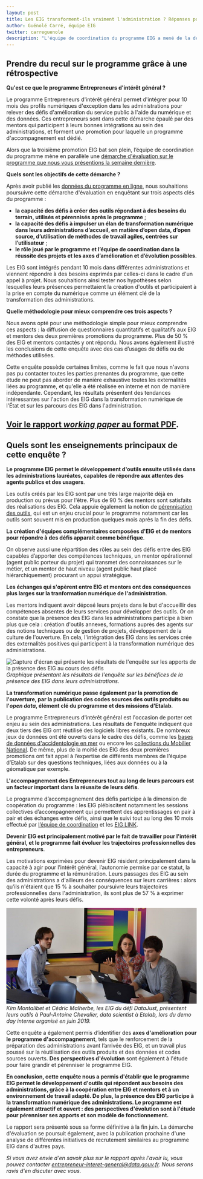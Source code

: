 ```yaml
---
layout: post
title: Les EIG transforment-ils vraiment l'administration ? Réponses pour les promotions 1 & 2.
author: Guénolé Carré, équipe EIG
twitter: carreguenole
description: "L'équipe de coordination du programme EIG a mené de la démarche d'évaluation du programme, nous vous présentons les résultats de l'enquête menée auprès des entrepreneurs d'intérêt général (EIG) et des mentors des deux premières promotions."
---
```

## Prendre du recul sur le programme grâce à une rétrospective

**Qu'est ce que le programme Entrepreneurs d'intérêt général ?**

Le programme Entrepreneurs d'intérêt général permet d'intégrer pour 10 mois des profils numériques d'exception dans les administrations pour relever des défis d'amélioration du service public à l'aide du numérique et des données. Ces entrepreneurs sont dans cette démarche épaulé par des mentors qui participent à leurs bonnes intégrations au sein des administrations, et forment une promotion pour laquelle un programme d'accompagnement est dédié.

Alors que la troisième promotion EIG bat son plein, l’équipe de coordination du programme mène en parallèle une [démarche d'évaluation sur le programme que nous vous présentions la semaine dernière](https://entrepreneur-interet-general.etalab.gouv.fr/blog/2019/06/12/demarche-mesure-impact-eig.html). 

**Quels sont les objectifs de cette démarche ?**

Après avoir publié les [données du programme en ligne](https://entrepreneur-interet-general.etalab.gouv.fr/blog/2019/05/09/chiffres-eig), nous souhaitions  poursuivre cette démarche d'évaluation en enquêtant sur trois aspects clés du programme : 
- **la capacité des défis à créer des outils répondant à des besoins du terrain, utilisés et pérennisés après le programme** ;
- **la capacité des défis à impulser un élan de transformation numérique dans leurs administrations d’accueil, en matière d’open data, d’open source, d’utilisation de méthodes de travail agiles, centrées sur l’utilisateur** ;
- **le rôle joué par le programme et l’équipe de coordination dans la réussite des projets et les axes d’amélioration et d’évolution possibles**.

Les EIG sont intégrés pendant 10 mois dans différentes administrations et viennent répondre à des besoins exprimés par celles-ci dans le cadre d'un appel à projet. Nous souhaitions ainsi tester nos hypothèses selon lesquelles leurs présences permettaient la création d'outils et participaient à la prise en compte du numérique comme un élément clé de la transformation des administrations.

**Quelle méthodologie pour mieux comprendre ces trois aspects ?**

Nous avons opté pour une méthodologie simple pour mieux comprendre ces aspects : la diffusion de questionnaires quantitatifs et qualitatifs aux EIG et mentors des deux premières promotions du programme. Plus de 50 % des EIG et mentors contactés y ont répondu. Nous avons également illustré les conclusions de cette enquête avec des cas d’usages de défis ou de méthodes utilisées.

Cette enquête possède certaines limites, comme le fait que nous n'avons pas pu contacter toutes les parties prenantes du programme, que cette étude ne peut pas aborder de manière exhaustive toutes les externalités liées au programme, et qu'elle a été réalisée en interne et non de manière indépendante.
Cependant, les résultats présentent des tendances intéressantes sur l'action des EIG dans la transformation numérique de l'État et sur les parcours des EIG dans l'administration.

## **[Voir le rapport *working paper* au format PDF](https://entrepreneur-interet-general.etalab.gouv.fr/docs/ProgrammeEIG-Rapport_devaluation-WorkingPaper.pdf)**.

## Quels sont les enseignements principaux de cette enquête ?

**Le programme EIG permet le développement d'outils ensuite utilisés dans les administrations lauréates, capables de répondre aux attentes des agents publics et des usagers**.

Les outils créés par les EIG sont par une très large majorité déjà en production ou prévus pour l'être. Plus de 90 % des mentors sont satisfaits des réalisations des EIG. Cela appuie également la notion de [pérennisation des outils](https://entrepreneur-interet-general.etalab.gouv.fr/blog/2019/05/20/session-perennisation-defis-eig-3.html), qui est un enjeu crucial pour le programme notamment car les outils sont souvent mis en production quelques mois après la fin des défis.

**La création d'équipes complémentaires composées d'EIG et de mentors pour répondre à des défis apparait comme bénéfique**.

On observe aussi une répartition des rôles au sein des défis entre des EIG capables d’apporter des compétences techniques, un mentor opérationnel (agent public porteur du projet) qui transmet des connaissances sur le métier, et un mentor de haut niveau (agent public haut placé hiérarchiquement) procurant un appui stratégique.

**Les échanges qui s'opèrent entre EIG et mentors ont des conséquences plus larges sur la tranformation numérique de l'administration**.

Les mentors indiquent avoir déposé leurs projets dans le but d'accueillir des compétences absentes de leurs services pour développer des outils. Or on constate que la présence des EIG dans les administrations participe à bien plus que cela : création d'outils annexes, formations auprès des agents sur des notions techniques ou de gestion de projets, développement de la culture de l'ouverture. En cela, l'intégration des EIG dans les services crée des externalités positives qui participent à la transformation numérique des administrations.

![Capture d'écran qui présente les résultats de l'enquête sur les apports de la présence des EIG au cours des défis](https://entrepreneur-interet-general.etalab.gouv.fr/img/blog/illustration-graphe-rapport-evaluation.png)_Graphique présentant les résultats de l'enquête sur les bénéfices de la présence des EIG dans leurs administrations._

**La transformation numérique passe également par la promotion de l'ouverture, par la publication des codes sources des outils produits ou l'*open data*, élément clé du programme et des missions d'Etalab**.

Le programme Entrepreneurs d'intérêt général est l'occasion de porter cet enjeu au sein des administrations. Les résultats de l'enquête indiquent que deux tiers des EIG ont réutilisé des logiciels libres existants. De nombreux jeux de données ont été  ouverts dans le cadre des défis, comme les [bases de données d'accidentologie en mer](https://entrepreneur-interet-general.etalab.gouv.fr/blog/2018/06/11/travailler-avec-des-donnees-d-exception.html) ou encore les [collections du Mobilier National](https://entrepreneur-interet-general.etalab.gouv.fr/blog/2019/06/14/site-mobilier-national-temoignages-utilisateurs.html). De même, plus de la moitié des EIG des deux premières promotions ont fait appel à l’expertise de différents membres de l’équipe d’Etalab sur des questions techniques, liées aux données ou à la géomatique par exemple.

**L'accompagnement des Entrepreneurs tout au long de leurs parcours est un facteur important dans la réussite de leurs défis**.

Le programme d’accompagnement des défis participe à la dimension de coopération du programme : les EIG plébiscitent notamment les sessions collectives d’accompagnement qui permettent des apprentissages en pair à pair et des échanges entre défis, ainsi que le suivi tout au long des 10 mois effectué par [l’équipe de coordination](https://entrepreneur-interet-general.etalab.gouv.fr/accompagnement.html) et les [EIG LINK](https://entrepreneur-interet-general.etalab.gouv.fr/defis/2019/eiglink.html).

**Devenir EIG est principalement motivé par le fait de travailler pour l'intérêt général, et le programme fait évoluer les trajectoires professionnelles des entrepreneurs**.

Les motivations exprimées pour devenir EIG résident principalement dans la capacité à agir pour l’intérêt général, l’autonomie permise par ce statut, la durée du programme et la rémunération. Leurs passages des EIG au sein des administrations a d'ailleurs des conséquences sur leurs carrières : alors qu’ils n'étaient que 15 % à souhaiter poursuivre leurs trajectoires professionnelles dans l'administration, ils sont plus de 57 % à exprimer cette volonté après leurs défis.

![Deux hommes et une femme sont assis autour d'une table avec deux ordinateurs. Ils discutent et échangent.](/img/blog/datajust-pac.jpg)
_Kim Montalibet et Cédric Malherbe, les EIG du défi DataJust, présentent leurs outils à Paul-Antoine Chevalier, data scientist à Etalab, lors du demo day interne organisé en juin 2019._

Cette enquête a également permis d’identifier des **axes d'amélioration pour le programme d'accompagnement**, tels que le renforcement de la préparation des administrations avant l’arrivée des EIG, et un travail plus poussé sur la réutilisation des outils produits et des données et codes sources ouverts. **Des perspectives d'évolution** sont également à l'étude pour faire grandir et pérenniser le programme EIG.

**En conclusion, cette enquête nous a permis d'établir que le programme EIG permet le développement d'outils qui répondent aux besoins des administrations, grâce à la coopération entre EIG et mentors et à un environnement de travail adapté. De plus, la présence des EIG participe à la transformation numérique des administrations. Le programme est également attractif et ouvert : des perspectives d'évolution sont à l'étude pour pérenniser ses apports et son modèle de fonctionnement.**

Le rapport sera présenté sous sa forme définitive à la fin juin. La démarche d'évaluation se poursuit également, avec la publication prochaine d'une analyse de différentes initiatives de recrutement similaires au programme EIG dans d'autres pays.

_Si vous avez envie d'en savoir plus sur le rapport après l'avoir lu, vous pouvez contacter entrepreneur-interet-general@data.gouv.fr. Nous serons ravis d'en discuter avec vous._
